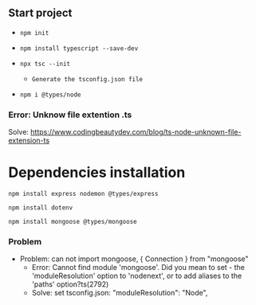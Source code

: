 ## Start project

- ```npm init```

- ```npm install typescript --save-dev```


- ```npx tsc --init```
    - `Generate the tsconfig.json file`
- ```npm i @types/node```

### Error: Unknow file extention .ts
Solve:
https://www.codingbeautydev.com/blog/ts-node-unknown-file-extension-ts

# Dependencies installation

```
npm install express nodemon @types/express
```
```
npm install dotenv
```
```
npm install mongoose @types/mongoose
```

### Problem
- Problem: can not import mongoose, { Connection } from "mongoose"
    - Error: Cannot find module 'mongoose'. Did you mean to set  - the 'moduleResolution' option to 'nodenext', or to add aliases to the 'paths' option?ts(2792)
    - Solve: set tsconfig.json: "moduleResolution": "Node", 